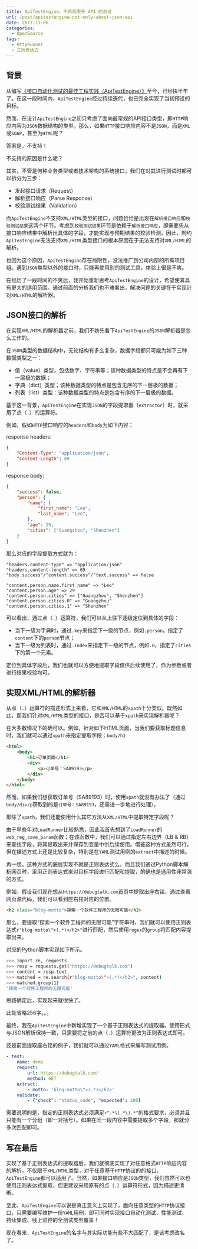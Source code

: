 ```yaml
---
title: ApiTestEngine，不再局限于 API 的测试
url: /post/apitestengine-not-only-about-json-api
date: 2017-11-06
categories:
  - OpenSource
tags:
  - HttpRunner
  - 正则表达式
---
```


## 背景

从编写[《接口自动化测试的最佳工程实践（ApiTestEngine）》][ApiTestEngine]至今，已经快半年了。在这一段时间内，`ApiTestEngine`经过持续迭代，也已完全实现了当初预设的目标。

然而，在设计`ApiTestEngine`之初只考虑了面向最常规的API接口类型，即`HTTP`响应内容为`JSON`数据结构的类型。那么，如果`HTTP`接口响应内容不是`JSON`，而是`XML`或`SOAP`，甚至为`HTML`呢？

答案是，不支持！

不支持的原因是什么呢？

其实，不管是何种业务类型或者技术架构的系统接口，我们在对其进行测试时都可以拆分为三步：

- 发起接口请求（Request）
- 解析接口响应（Parse Response）
- 校验测试结果（Validation）

而`ApiTestEngine`不支持`XML/HTML`类型的接口，问题恰恰是出现在`解析接口响应`和`校验测试结果`这两个环节。考虑到`校验测试结果`环节是依赖于`解析接口响应`，即需要先从接口响应结果中解析出具体的字段，才能实现与预期结果的校验检测，因此，制约`ApiTestEngine`无法支持`XML/HTML`类型接口的根本原因在于无法支持对`XML/HTML`的解析。

也因为这个原因，`ApiTestEngine`存在局限性，没法推广到公司内部的所有项目组。遇到`JSON`类型以外的接口时，只能再使用别的测试工具，体验上很是不爽。

在经历了一段时间的不爽后，我开始重新思考`ApiTestEngine`的设计，希望使其具有更大的适用范围。通过前面的分析我们也不难看出，解决问题的关键在于实现针对`XML/HTML`的解析器。

## JSON接口的解析

在实现`XML/HTML`的解析器之前，我们不妨先看下`ApiTestEngine`的`JSON`解析器是怎么工作的。

在`JSON`类型的数据结构中，无论结构有多么复杂，数据字段都只可能为如下三种数据类型之一：

- 值（value）类型，包括数字、字符串等；该种数据类型的特点是不会再有下一层极的数据；
- 字典（dict）类型；该种数据类型的特点是包含无序的下一层极的数据；
- 列表（list）类型：该种数据类型的特点是包含有序的下一层极的数据。

基于这一背景，`ApiTestEngine`在实现`JSON`的字段提取器（`extractor`）时，就采用了点（`.`）的运算符。

例如，假如`HTTP`接口响应的`headers`和`body`为如下内容：

response headers:

```json
{
    "Content-Type": "application/json",
    "Content-Length": 69
}
```

response body:

```json
{
    "success": false,
    "person": {
        "name": {
            "first_name": "Leo",
            "last_name": "Lee",
        },
        "age": 29,
        "cities": ["Guangzhou", "Shenzhen"]
    }
}
```

那么对应的字段提取方式就为：

```text
"headers.content-type" => "application/json"
"headers.content-length" => 69
"body.success"/"content.success"/"text.success" => false

"content.person.name.first_name" => "Leo"
"content.person.age" => 29
"content.person.cities" => ["Guangzhou", "Shenzhen"]
"content.person.cities.0" => "Guangzhou"
"content.person.cities.1" => "Shenzhen"
```

可以看出，通过点（`.`）运算符，我们可以从上往下逐级定位到具体的字段：

- 当下一级为字典时，通过`.key`来指定下一级的节点，例如`.person`，指定了`content`下的`person`节点；
- 当下一级为列表时，通过`.index`来指定下一级的节点，例如`.0`，指定了`cities`下的第一个元素。

定位到具体字段后，我们也就可以方便地提取字段值供后续使用了，作为参数或者进行结果校验均可。

## 实现XML/HTML的解析器

从点（`.`）运算符的描述形式上来看，它和`XML/HTML`的`xpath`十分类似。既然如此，那我们针对`XML/HTML`类型的接口，是否可以基于`xpath`来实现解析器呢？

在大多数情况下的确可以。例如，针对如下HTML页面，当我们要获取标题信息时，我们就可以通过`xpath`来指定提取字段：`body/h1`

```html
<html>
    <body>
        <h1>订单页面</h1>
        <div>
            <p>订单号：SA89193</p>
        </div>
    </body>
</html>
```

然而，如果我们想获取订单号（SA89193）时，使用`xpath`就没有办法了（通过`body/div/p`获取到的是`订单号：SA89193`，还需进一步地进行处理）。

那除了`xpath`，我们还能使用什么其它方法从`XML/HTML`中提取特定字段呢？

由于早些年对`LoadRunner`比较熟悉，因此我首先想到了`LoadRunner`的`web_reg_save_param`函数；在该函数中，我们可以通过指定左右边界（LB & RB）来查找字段，将其提取出来并保存到变量中供后续使用。借鉴这种方式虽然可行，但在描述方式上还是比较复杂，特别是在`YAML`测试用例的`extract`中描述的时候。

再一想，这种方式的底层实现不就是正则表达式么。而且我们通过Python脚本解析网页时，采用正则表达式来对目标字段进行匹配和提取，的确也是通用性非常强的方式。

例如，假设我们现在想从`https://debugtalk.com`首页中提取出座右铭，通过查看网页源代码，我们可以看到座右铭对应的位置。

```html
<h2 class="blog-motto">探索一个软件工程师的无限可能</h2>
```

那么，要提取“探索一个软件工程师的无限可能”字符串时，我们就可以使用正则表达式`r"blog-motto\">(.*)</h2>"`进行匹配，然后使用`regex`的`group`将匹配内容提取出来。

对应的Python脚本实现如下所示。

```bash
>>> import re, requests
>>> resp = requests.get("https://debugtalk.com")
>>> content = resp.text
>>> matched = re.search(r"blog-motto\">(.*)</h2>", content)
>>> matched.group(1)
'探索一个软件工程师的无限可能'
```

思路确定后，实现起来就很快了。

此处省略256字。。。

最终，我在`ApiTestEngine`中新增实现了一个基于正则表达式的提取器。使用形式与JSON解析保持一致，只需要将之前的点（`.`）运算符更改为正则表达式即可。

还是前面提取座右铭的例子，我们就可以通过`YAML`格式来编写测试用例。

```yaml
- test:
    name: demo
    request:
        url: https://debugtalk.com/
        method: GET
    extract:
        - motto: 'blog-motto\">(.*)</h2>'
    validate:
        - {"check": "status_code", "expected": 200}
```

需要说明的是，指定的正则表达式必须满足`r".*\(.*\).*"`的格式要求，必须并且只能有一个分组（即一对括号）。如果在同一段内容中需要提取多个字段，那就分多次匹配即可。

## 写在最后

实现了基于正则表达式的提取器后，我们就彻底实现了对任意格式`HTTP`响应内容的解析，不仅限于`XML/HTML`类型，对于任意基于`HTTP`协议的的接口，`ApiTestEngine`都可以适用了。当然，如果接口响应是`JSON`类型，我们虽然可以也使用正则表达式提取，但更建议采用原有的点（`.`）运算符形式，因为描述更清晰。

至此，`ApiTestEngine`可以说是真正意义上实现了，面向任意类型的`HTTP`协议接口，只需要编写维护一份`YAML`用例，即可同时实现接口自动化测试、性能测试、持续集成、线上监控的全测试类型覆盖！

现在看来，`ApiTestEngine`的名字与其实际功能有些不大匹配了，是该考虑改名了。


[ApiTestEngine]: https://debugtalk.com/post/ApiTestEngine-api-test-best-practice/
